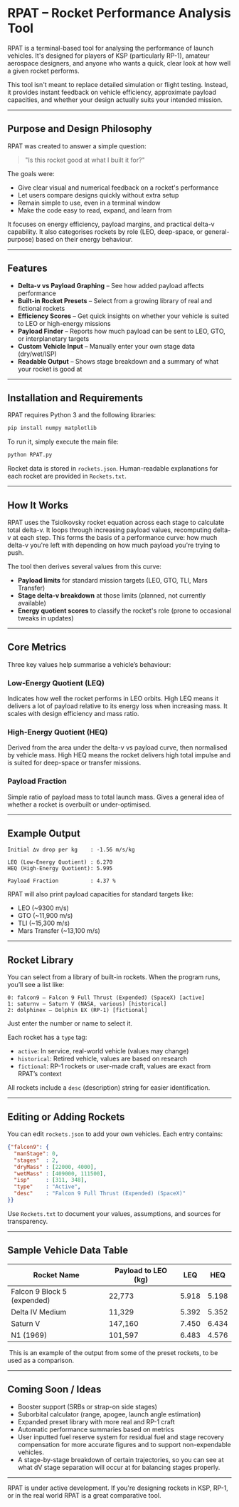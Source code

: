 # RPAT – Rocket Performance Analysis Tool

RPAT is a terminal-based tool for analysing the performance of launch vehicles. It's designed for players of KSP (particularly RP-1), amateur aerospace designers, and anyone who wants a quick, clear look at how well a given rocket performs.

This tool isn't meant to replace detailed simulation or flight testing. Instead, it provides instant feedback on vehicle efficiency, approximate payload capacities, and whether your design actually suits your intended mission.

---

## Purpose and Design Philosophy

RPAT was created to answer a simple question:

> "Is this rocket good at what I built it for?"

The goals were:

* Give clear visual and numerical feedback on a rocket's performance
* Let users compare designs quickly without extra setup
* Remain simple to use, even in a terminal window
* Make the code easy to read, expand, and learn from

It focuses on energy efficiency, payload margins, and practical delta-v capability. It also categorises rockets by role (LEO, deep-space, or general-purpose) based on their energy behaviour.

---

## Features

* **Delta-v vs Payload Graphing** – See how added payload affects performance
* **Built-in Rocket Presets** – Select from a growing library of real and fictional rockets
* **Efficiency Scores** – Get quick insights on whether your vehicle is suited to LEO or high-energy missions
* **Payload Finder** – Reports how much payload can be sent to LEO, GTO, or interplanetary targets
* **Custom Vehicle Input** – Manually enter your own stage data (dry/wet/ISP)
* **Readable Output** – Shows stage breakdown and a summary of what your rocket is good at

---

## Installation and Requirements

RPAT requires Python 3 and the following libraries:

```bash
pip install numpy matplotlib
```

To run it, simply execute the main file:

```bash
python RPAT.py
```

Rocket data is stored in `rockets.json`. Human-readable explanations for each rocket are provided in `Rockets.txt`.

---

## How It Works

RPAT uses the Tsiolkovsky rocket equation across each stage to calculate total delta-v. It loops through increasing payload values, recomputing delta-v at each step. This forms the basis of a performance curve: how much delta-v you're left with depending on how much payload you're trying to push.

The tool then derives several values from this curve:

* **Payload limits** for standard mission targets (LEO, GTO, TLI, Mars Transfer)
* **Stage delta-v breakdown** at those limits (planned, not currently available)
* **Energy quotient scores** to classify the rocket's role (prone to occasional tweaks in updates)

---

## Core Metrics

Three key values help summarise a vehicle’s behaviour:

### Low-Energy Quotient (LEQ)

Indicates how well the rocket performs in LEO orbits. High LEQ means it delivers a lot of payload relative to its energy loss when increasing mass. It scales with design efficiency and mass ratio.

### High-Energy Quotient (HEQ)

Derived from the area under the delta-v vs payload curve, then normalised by vehicle mass. High HEQ means the rocket delivers high total impulse and is suited for deep-space or transfer missions.

### Payload Fraction

Simple ratio of payload mass to total launch mass. Gives a general idea of whether a rocket is overbuilt or under-optimised.

---

## Example Output

```text
Initial ∆v drop per kg    : -1.56 m/s/kg

LEQ (Low-Energy Quotient) : 6.270
HEQ (High-Energy Quotient): 5.995

Payload Fraction          : 4.37 %
```

RPAT will also print payload capacities for standard targets like:

* LEO (\~9300 m/s)
* GTO (\~11,900 m/s)
* TLI (\~15,300 m/s)
* Mars Transfer (\~13,100 m/s)

---

## Rocket Library

You can select from a library of built-in rockets. When the program runs, you’ll see a list like:

```text
0: falcon9 — Falcon 9 Full Thrust (Expended) (SpaceX) [active]
1: saturnv — Saturn V (NASA, various) [historical]
2: dolphinex — Dolphin EX (RP-1) [fictional]
```

Just enter the number or name to select it.

Each rocket has a `type` tag:

* `active`: In service, real-world vehicle (values may change)
* `historical`: Retired vehicle, values are based on research
* `fictional`: RP-1 rockets or user-made craft, values are exact from RPAT’s context

All rockets include a `desc` (description) string for easier identification.

---

## Editing or Adding Rockets

You can edit `rockets.json` to add your own vehicles. Each entry contains:

```json
{"falcon9": {
  "manStage": 0,
  "stages"  : 2,
  "dryMass" : [22000, 4000],
  "wetMass" : [409000, 111500],
  "isp"     : [311, 348],
  "type"    : "Active",
  "desc"    : "Falcon 9 Full Thrust (Expended) (SpaceX)"
}}
```

Use `Rockets.txt` to document your values, assumptions, and sources for transparency.

---

## Sample Vehicle Data Table

| Rocket Name                 | Payload to LEO (kg) | LEQ   | HEQ   |
| --------------------------- | ------------------- | ----- | ----- |
| Falcon 9 Block 5 (expended) | 22,773              | 5.918 | 5.198 |
| Delta IV Medium             | 11,329              | 5.392 | 5.352 |
| Saturn V                    | 147,160             | 7.450 | 6.434 |
| N1 (1969)                   | 101,597             | 6.483 | 4.576 |

 This is an example of the output from some of the preset rockets, to be used as a comparison.

---

## Coming Soon / Ideas

* Booster support (SRBs or strap-on side stages)
* Suborbital calculator (range, apogee, launch angle estimation)
* Expanded preset library with more real and RP-1 craft
* Automatic performance summaries based on metrics
* User inputted fuel reserve system for residual fuel and stage recovery compensation for more accurate figures and to support non-expendable vehicles.
* A stage-by-stage breakdown of certain trajectories, so you can see at what dV stage separation will occur at for balancing stages properly.

---

RPAT is under active development. If you're designing rockets in KSP, RP-1, or in the real world RPAT is a great comparative tool.
